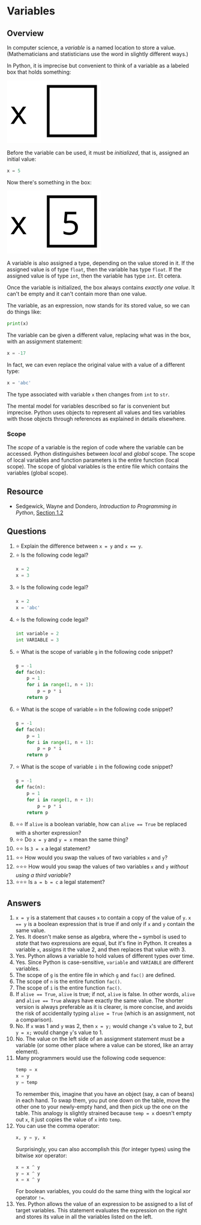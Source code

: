 # Variables
## Overview
In computer science, a *variable* is a named location to store a value. (Mathematicians and statisticians use the word in slightly different ways.)

In Python, it is imprecise but convenient to think of a variable as a labeled box that holds something:

![a box labeled x, the box is empty](x.svg)

Before the variable can be used, it must be *initialized*, that is, assigned an initial value:
```python
x = 5
```
Now there's something in the box:

![a box labeled x containing 5](x5.svg)

A variable is also assigned a type, depending on the value stored in it. If the assigned value is of type `float`, then the variable has type `float`. If the assigned value is of type `int`, then the variable has type `int`. Et cetera.

Once the variable is initialized, the box always contains *exactly one value*. It can't be empty and it can't contain more than one value.

The variable, as an expression, now stands for its stored value, so we can do things like:
```python
print(x)
```

The variable can be given a different value, replacing what was in the box, with an assignment statement:
```python
x = -17
```

In fact, we can even replace the original value with a value of a different type:
```python
x = 'abc'
```

The type associated with variable `x` then changes from `int` to `str`.

The mental model for variables described so far is convenient but imprecise. Python uses objects to represent all values and ties variables with those objects through references as explained in details elsewhere.

### Scope
The *scope* of a variable is the region of code where the variable can be accessed. Python distinguishes between *local* and *global* scope. The scope of local variables and function parameters is the entire function (local scope). The scope of global variables is the entire file which contains the variables (global scope).

## Resource
- Sedgewick, Wayne and Dondero, *Introduction to Programming in Python*, [Section 1.2](https://introcs.cs.princeton.edu/python/12types/)

## Questions
1. :star: Explain the difference between `x = y` and `x == y`.
1. :star: Is the following code legal?
    ```python
    x = 2
    x = 3
    ```
1. :star: Is the following code legal?
    ```python
    x = 2
    x = 'abc'
    ```
1. :star: Is the following code legal?
    ```python
    int variable = 2
    int VARIABLE = 3
    ```
1. :star: What is the scope of variable `g` in the following code snippet?
   ```python
   g = -1
   def fac(n):
       p = 1
       for i in range(1, n + 1):
           p = p * i
       return p
   ```
1. :star: What is the scope of variable `n` in the following code snippet?
   ```python
   g = -1
   def fac(n):
       p = 1
       for i in range(1, n + 1):
           p = p * i
       return p
   ```
1. :star: What is the scope of variable `i` in the following code snippet?
   ```python
   g = -1
   def fac(n):
       p = 1
       for i in range(1, n + 1):
           p = p * i
       return p
   ```
1. :star::star: If `alive` is a boolean variable, how can `alive == True` be replaced with a shorter expression?
1. :star::star: Do `x = y` and `y = x` mean the same thing?
1. :star::star: Is `3 = x` a legal statement?
1. :star::star: How would you swap the values of two variables `x` and `y`?
1. :star::star::star: How would you swap the values of two variables `x` and `y` *without using a third variable*?
1. :star::star::star: Is `a = b = c` a legal statement?
## Answers
1. `x = y` is a statement that causes `x` to contain a copy of the value of `y`. `x == y` is a boolean expression that is true if and only if `x` and `y` contain the same value.
1. Yes. It doesn't make sense as algebra, where the `=` symbol is used to *state* that two expressions are equal, but it's fine in Python. It creates a variable `x`, assigns it the value 2, and then replaces that value with 3.
1. Yes. Python allows a variable to hold values of different types over time.
1. Yes. Since Python is case-sensitive, `variable` and `VARIABLE` are different variables.
1. The scope of `g` is the entire file in which `g` and `fac()` are defined.
1. The scope of `n` is the entire function `fac()`.
1. The scope of `i` is the entire function `fac()`.
1. If `alive == True`, `alive` is true; if not, `alive` is false. In other words, `alive` and `alive == True` always have exactly the same value. The shorter version is always preferable as it is clearer, is more concise, and avoids the risk of accidentally typing `alive = True` (which is an assignment, not a comparison).
1. No. If `x` was 1 and `y` was 2, then `x = y;` would change `x`'s value to 2, but `y = x;` would change `y`'s value to 1.
1. No. The value on the left side of an assignment statement must be a variable (or some other place where a value can be stored, like an array element).
1. Many programmers would use the following code sequence:
    ```python
    temp = x
    x = y
    y = temp
    ```
    To remember this, imagine that you have an object (say, a can of beans) in each hand. To swap them, you put one down on the table, move the other one to your newly-empty hand, and then pick up the one on the table. This analogy is slightly strained because `temp = x` doesn't empty out `x`, it just copies the value of `x` into `temp`.
1.  You can use the comma operator:
    ```python
    x, y = y, x
    ```
    Surprisingly, you can also accomplish this (for integer types) using the bitwise xor operator:
    ```python
    x = x ^ y
    y = x ^ y
    x = x ^ y
    ```
    For boolean variables, you could do the same thing with the logical xor operator `!=`.
1. Yes. Python allows the value of an expression to be assigned to a list of target variables. This statement evaluates the expression on the right and stores its value in all the variables listed on the left.
